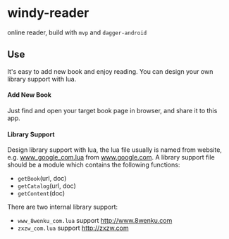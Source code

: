 # windy-reader
online reader, build with `mvp` and `dagger-android`

## Use
It's easy to add new book and enjoy reading. You can design your own library support with lua.

#### Add New Book
Just find and open your target book page in browser, and share it to this app.

#### Library Support
Design library support with lua, the lua file usually is named from website, e.g. www_google_com.lua from www.google.com. A library support file should be a module which contains the following functions:
* `getBook`(url, doc)
* `getCatalog`(url, doc)
* `getContent`(doc)

There are two internal library support:
* `www_8wenku_com.lua` support http://www.8wenku.com
* `zxzw_com.lua` support http://zxzw.com
